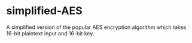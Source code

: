 # simplified-AES
A simplified version of the popular AES encryption algorithm which takes 16-bit plaintext input and 16-bit key.
